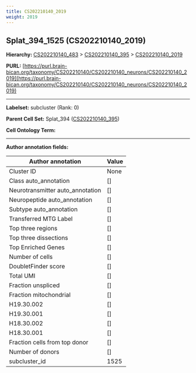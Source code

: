 ```yaml
---
title: CS202210140_2019
weight: 2019
---
```

## Splat_394_1525 (CS202210140_2019)
<b>Hierarchy: </b>
[CS202210140_483](../CS202210140_483) >
[CS202210140_395](../CS202210140_395) >
[CS202210140_2019](../CS202210140_2019)

**PURL:** [https://purl.brain-bican.org/taxonomy/CS202210140/CS202210140_neurons/CS202210140_2019](https://purl.brain-bican.org/taxonomy/CS202210140/CS202210140_neurons/CS202210140_2019)

---


**Labelset:** subcluster (Rank: 0)

**Parent Cell Set:** Splat_394 ([CS202210140_395](../CS202210140_395))



**Cell Ontology Term:** 

[MARKER GENES.]: #


---

[TRANSFERRED ANNOTATIONS.]: #


[AUTHOR ANNOTATION FIELDS.]: #


**Author annotation fields:**

| Author annotation | Value |
|-------------------|-------|
|Cluster ID|None|
|Class auto_annotation|[]|
|Neurotransmitter auto_annotation|[]|
|Neuropeptide auto_annotation|[]|
|Subtype auto_annotation|[]|
|Transferred MTG Label|[]|
|Top three regions|[]|
|Top three dissections|[]|
|Top Enriched Genes|[]|
|Number of cells|[]|
|DoubletFinder score|[]|
|Total UMI|[]|
|Fraction unspliced|[]|
|Fraction mitochondrial|[]|
|H19.30.002|[]|
|H19.30.001|[]|
|H18.30.002|[]|
|H18.30.001|[]|
|Fraction cells from top donor|[]|
|Number of donors|[]|
|subcluster_id|1525|

